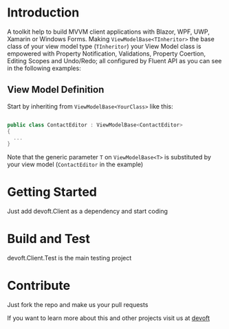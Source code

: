 # Introduction 
A toolkit help to build MVVM client applications with Blazor, WPF, UWP, Xamarin or Windows Forms. Making `ViewModelBase<TInheritor>` the base class of your view model type (`TInheritor`) your View Model class is empowered with Property Notification, Validations, Property Coertion, Editing Scopes and Undo/Redo; all configured by Fluent API as you can see in the following examples:

## View Model Definition ##
Start by inheriting from `ViewModelBase<YourClass>` like this:
```csharp

public class ContactEditor : ViewModelBase<ContactEditor>
{
  ...
}

```
Note that the generic parameter `T` on `ViewModelBase<T>` is substituted by your view model (`ContactEditor` in the example) 

# Getting Started
Just add devoft.Client as a dependency and start coding

# Build and Test
devoft.Client.Test is the main testing project 

# Contribute
Just fork the repo and make us your pull requests 

If you want to learn more about this and other projects visit us at [devoft](http://www.devoft.com)
